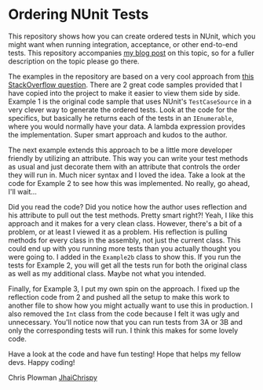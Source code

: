 Ordering NUnit Tests
====================
This repository shows how you can create ordered tests in NUnit, which you might want when running integration, acceptance, or other end-to-end tests.  This repository accompanies [my blog post](http://www.jhaichrispy.com/blog/2014/11/ordering-nunit-tests) on this topic, so for a fuller description on the topic please go there.

The examples in the repository are based on a very cool approach from [this StackOverflow question](http://stackoverflow.com/questions/1078658/nunit-test-run-order).  There are 2 great code samples provided that I have copied into the project to make it easier to view them side by side.  Example 1 is the original code sample that uses NUnit's `TestCaseSource` in a very clever way to generate the ordered tests.  Look at the code for the specifics, but basically he returns each of the tests in an `IEnumerable`, where you would normally have your data.  A lambda expression provides the implementation.  Super smart approach and kudos to the author.

The next example extends this approach to be a little more developer friendly by utilizing an attribute.  This way you can write your test methods as usual and just decorate them with an attribute that controls the order they will run in.  Much nicer syntax and I loved the idea.  Take a look at the code for Example 2 to see how this was implemented.  No really, go ahead, I'll wait...

Did you read the code?  Did you notice how the author uses reflection and his attribute to pull out the test methods.  Pretty smart right?!  Yeah, I like this approach and it makes for a very clean class.  However, there's a bit of a problem, or at least I viewed it as a problem.  His reflection is pulling methods for every class in the assembly, not just the current class.  This could end up with you running more tests than you actually thought you were going to.  I added in the `Example2b` class to show this.  If you run the tests for Example 2, you will get all the tests run for both the original class as well as my additional class.  Maybe not what you intended.

Finally, for Example 3, I put my own spin on the approach.  I fixed up the reflection code from 2 and pushed all the setup to make this work to another file to show how you might actually want to use this in production.  I also removed the `Int` class from the code because I felt it was ugly and unnecessary.  You'll notice now that you can run tests from 3A or 3B and only the corresponding tests will run.  I think this makes for some lovely code.  

Have a look at the code and have fun testing!  Hope that helps my fellow devs.  Happy coding!

Chris Plowman
[JhaiChrispy](http://www.jhaichrispy.com)